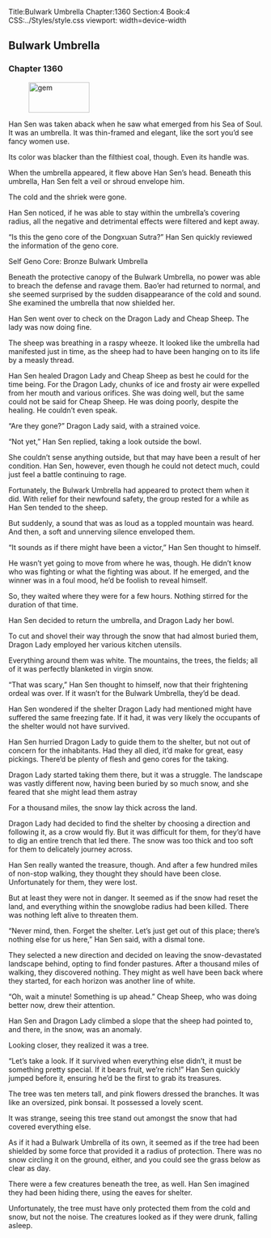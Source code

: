 Title:Bulwark Umbrella 
Chapter:1360 
Section:4 
Book:4 
CSS:../Styles/style.css 
viewport: width=device-width
  
## Bulwark Umbrella
### Chapter 1360 
<figure>
	<img src="../Images/gem.gif" alt="gem" id="gem" width="120" height="60" />
</figure>
  

  
  Han Sen was taken aback when he saw what emerged from his Sea of Soul. It was an umbrella. It was thin-framed and elegant, like the sort you’d see fancy women use.

Its color was blacker than the filthiest coal, though. Even its handle was.

When the umbrella appeared, it flew above Han Sen’s head. Beneath this umbrella, Han Sen felt a veil or shroud envelope him.

The cold and the shriek were gone.

Han Sen noticed, if he was able to stay within the umbrella’s covering radius, all the negative and detrimental effects were filtered and kept away.

“Is this the geno core of the Dongxuan Sutra?” Han Sen quickly reviewed the information of the geno core.

Self Geno Core: Bronze Bulwark Umbrella

Beneath the protective canopy of the Bulwark Umbrella, no power was able to breach the defense and ravage them. Bao’er had returned to normal, and she seemed surprised by the sudden disappearance of the cold and sound. She examined the umbrella that now shielded her.

Han Sen went over to check on the Dragon Lady and Cheap Sheep. The lady was now doing fine.

The sheep was breathing in a raspy wheeze. It looked like the umbrella had manifested just in time, as the sheep had to have been hanging on to its life by a measly thread.

Han Sen healed Dragon Lady and Cheap Sheep as best he could for the time being. For the Dragon Lady, chunks of ice and frosty air were expelled from her mouth and various orifices. She was doing well, but the same could not be said for Cheap Sheep. He was doing poorly, despite the healing. He couldn’t even speak.

“Are they gone?” Dragon Lady said, with a strained voice.

“Not yet,” Han Sen replied, taking a look outside the bowl.

She couldn’t sense anything outside, but that may have been a result of her condition. Han Sen, however, even though he could not detect much, could just feel a battle continuing to rage.

Fortunately, the Bulwark Umbrella had appeared to protect them when it did. With relief for their newfound safety, the group rested for a while as Han Sen tended to the sheep.

But suddenly, a sound that was as loud as a toppled mountain was heard. And then, a soft and unnerving silence enveloped them.

“It sounds as if there might have been a victor,” Han Sen thought to himself.

He wasn’t yet going to move from where he was, though. He didn’t know who was fighting or what the fighting was about. If he emerged, and the winner was in a foul mood, he’d be foolish to reveal himself.

So, they waited where they were for a few hours. Nothing stirred for the duration of that time.

Han Sen decided to return the umbrella, and Dragon Lady her bowl.

To cut and shovel their way through the snow that had almost buried them, Dragon Lady employed her various kitchen utensils.

Everything around them was white. The mountains, the trees, the fields; all of it was perfectly blanketed in virgin snow.

“That was scary,” Han Sen thought to himself, now that their frightening ordeal was over. If it wasn’t for the Bulwark Umbrella, they’d be dead.

Han Sen wondered if the shelter Dragon Lady had mentioned might have suffered the same freezing fate. If it had, it was very likely the occupants of the shelter would not have survived.

Han Sen hurried Dragon Lady to guide them to the shelter, but not out of concern for the inhabitants. Had they all died, it’d make for great, easy pickings. There’d be plenty of flesh and geno cores for the taking.

Dragon Lady started taking them there, but it was a struggle. The landscape was vastly different now, having been buried by so much snow, and she feared that she might lead them astray

For a thousand miles, the snow lay thick across the land.

Dragon Lady had decided to find the shelter by choosing a direction and following it, as a crow would fly. But it was difficult for them, for they’d have to dig an entire trench that led there. The snow was too thick and too soft for them to delicately journey across.

Han Sen really wanted the treasure, though. And after a few hundred miles of non-stop walking, they thought they should have been close. Unfortunately for them, they were lost.

But at least they were not in danger. It seemed as if the snow had reset the land, and everything within the snowglobe radius had been killed. There was nothing left alive to threaten them.

“Never mind, then. Forget the shelter. Let’s just get out of this place; there’s nothing else for us here,” Han Sen said, with a dismal tone.

They selected a new direction and decided on leaving the snow-devastated landscape behind, opting to find fonder pastures. After a thousand miles of walking, they discovered nothing. They might as well have been back where they started, for each horizon was another line of white.

“Oh, wait a minute! Something is up ahead.” Cheap Sheep, who was doing better now, drew their attention.

Han Sen and Dragon Lady climbed a slope that the sheep had pointed to, and there, in the snow, was an anomaly.

Looking closer, they realized it was a tree.

“Let’s take a look. If it survived when everything else didn’t, it must be something pretty special. If it bears fruit, we’re rich!” Han Sen quickly jumped before it, ensuring he’d be the first to grab its treasures.

The tree was ten meters tall, and pink flowers dressed the branches. It was like an oversized, pink bonsai. It possessed a lovely scent.

It was strange, seeing this tree stand out amongst the snow that had covered everything else.

As if it had a Bulwark Umbrella of its own, it seemed as if the tree had been shielded by some force that provided it a radius of protection. There was no snow circling it on the ground, either, and you could see the grass below as clear as day.

There were a few creatures beneath the tree, as well. Han Sen imagined they had been hiding there, using the eaves for shelter.

Unfortunately, the tree must have only protected them from the cold and snow, but not the noise. The creatures looked as if they were drunk, falling asleep.
